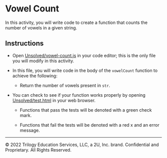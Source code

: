# Vowel Count

In this activity, you will write code to create a function that counts the number of vowels in a given string.

## Instructions

* Open [Unsolved/vowel-count.js](Unsolved/vowel-count.js) in your code editor; this is the only file you will modify in this activity.

* In this file, you will write code in the body of the `vowelCount` function to achieve the following:

  * Return the number of vowels present in `str`.

* You can check to see if your function works properly by opening [Unsolved/test.html](Unsolved/test.html) in your web browser.

  * Functions that pass the tests will be denoted with a green check mark.

  * Functions that fail the tests will be denoted with a red x and an error message.

---
© 2022 Trilogy Education Services, LLC, a 2U, Inc. brand. Confidential and Proprietary. All Rights Reserved.
